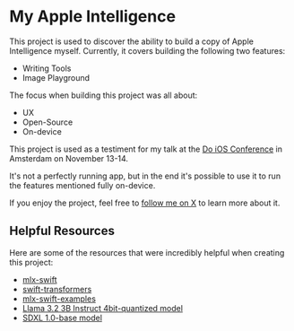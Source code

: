# My Apple Intelligence

This project is used to discover the ability to build a copy of Apple Intelligence myself. Currently, it covers building the following two features:

- Writing Tools
- Image Playground

The focus when building this project was all about:

- UX
- Open-Source
- On-device

This project is used as a testiment for my talk at the [Do iOS Conference](https://do-ios.com) in Amsterdam on November 13-14.

It's not a perfectly running app, but in the end it's possible to use it to run the features mentioned fully on-device.

If you enjoy the project, feel free to [follow me on X](https://x.com/stefanjblos) to learn more about it.

## Helpful Resources

Here are some of the resources that were incredibly helpful when creating this project:

- [mlx-swift](https://github.com/ml-explore/mlx-swift)
- [swift-transformers](https://github.com/huggingface/swift-transformers)
- [mlx-swift-examples](https://github.com/ml-explore/mlx-swift-examples)
- [Llama 3.2 3B Instruct 4bit-quantized model](https://huggingface.co/mlx-community/Llama-3.2-3B-Instruct-4bit)
- [SDXL 1.0-base model](https://huggingface.co/apple/coreml-stable-diffusion-xl-base-ios)

